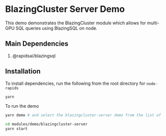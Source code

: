 # BlazingCluster Server Demo

This demo demonstrates the BlazingCluster module which allows for multi-GPU SQL queries using BlazingSQL on node.

## Main Dependencies

1. @rapidsai/blazingsql

## Installation

To install dependencies, run the following from the root directory for `node-rapids`

```bash
yarn
```

To run the demo
```bash
yarn demo # and select the blazingcluster-server demo from the list of demos

cd modules/demo/blazingcluster-server
yarn start
```
